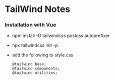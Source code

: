 # TailWind Notes

### Installation with Vue
- npm install -D tailwindcss postcss autoprefixer
- npx tailwindcss init -p

- add the following to style.css

      @tailwind base;
      @tailwind components;
      @tailwind utilities;

  
